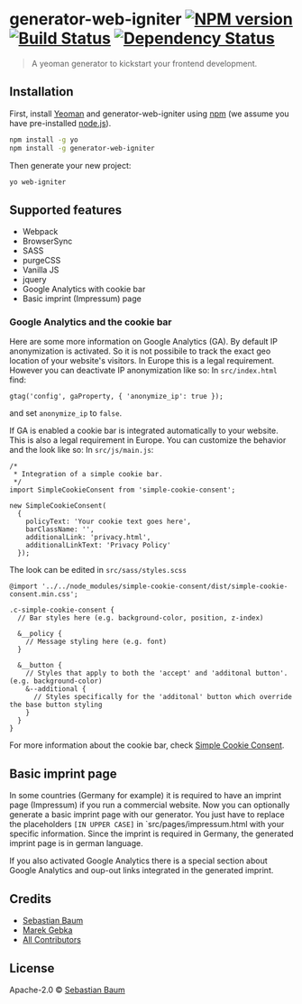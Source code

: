 # generator-web-igniter [![NPM version][npm-image]][npm-url] [![Build Status][travis-image]][travis-url] [![Dependency Status][daviddm-image]][daviddm-url]
> A yeoman generator to kickstart your frontend development.

## Installation

First, install [Yeoman](http://yeoman.io) and generator-web-igniter using [npm](https://www.npmjs.com/) (we assume you have pre-installed [node.js](https://nodejs.org/)).

```bash
npm install -g yo
npm install -g generator-web-igniter
```

Then generate your new project:

```bash
yo web-igniter
```

## Supported features
* Webpack
* BrowserSync
* SASS
* purgeCSS
* Vanilla JS
* jquery
* Google Analytics with cookie bar
* Basic imprint (Impressum) page

### Google Analytics and the cookie bar
Here are some more information on Google Analytics (GA). 
By default IP anonymization is activated. So it is not possibile to track the exact geo location
of your website's visitors. In Europe this is a legal requirement. However you can deactivate IP 
anonymization like so:
In `src/index.html` find:
```
gtag('config', gaProperty, { 'anonymize_ip': true });
```
and set `anonymize_ip` to `false`.

If GA is enabled a cookie bar is integrated automatically to your website. This is also a legal requirement in Europe.
You can customize the behavior and the look like so:
In `src/js/main.js`:
```
/*
 * Integration of a simple cookie bar.
 */
import SimpleCookieConsent from 'simple-cookie-consent';

new SimpleCookieConsent(
  {
    policyText: 'Your cookie text goes here',
    barClassName: '',
    additionalLink: 'privacy.html',
    additionalLinkText: 'Privacy Policy'
  });
```
The look can be edited in `src/sass/styles.scss`
```
@import '../../node_modules/simple-cookie-consent/dist/simple-cookie-consent.min.css';

.c-simple-cookie-consent {
  // Bar styles here (e.g. background-color, position, z-index)

  &__policy {
    // Message styling here (e.g. font)
  }

  &__button {
    // Styles that apply to both the 'accept' and 'additonal button'. (e.g. background-color)
    &--additional {
      // Styles specifically for the 'additonal' button which override the base button styling
    }
  }
}
```
For more information about the cookie bar, check [Simple Cookie Consent](https://www.npmjs.com/package/simple-cookie-consent).

## Basic imprint page
In some countries (Germany for example) it is required to have an imprint page (Impressum) if you run a
commercial website. Now you can optionally generate a basic imprint page with our generator. You just have to replace 
the placeholders `[IN UPPER CASE]` in `src/pages/impressum.html with your specific information. Since the imprint is required in Germany, the generated imprint page
is in german language.

If you also activated Google Analytics there is a special section about Google Analytics and oup-out links integrated
in the generated imprint.

## Credits
* [Sebastian Baum](https://github.com/sebbaum)
* [Marek Gebka](https://github.com/marekgebka)
* [All Contributors](https://github.com/sebbaum/generator-web-igniter/graphs/contributors)

## License
Apache-2.0 © [Sebastian Baum](http://www.sebbaum.de)


[npm-image]: https://badge.fury.io/js/generator-web-igniter.svg
[npm-url]: https://npmjs.org/package/generator-web-igniter
[travis-image]: https://travis-ci.org/sebbaum/generator-web-igniter.svg?branch=master
[travis-url]: https://travis-ci.org/sebbaum/generator-web-igniter
[daviddm-image]: https://david-dm.org/sebbaum/generator-web-igniter.svg?theme=shields.io
[daviddm-url]: https://david-dm.org/sebbaum/generator-web-igniter
